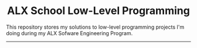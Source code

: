 <h1 align="center">ALX School Low-Level Programming</h1>
This repository stores my solutions to low-level programming projects I'm doing during my ALX Sofware Engineering Program.

---
